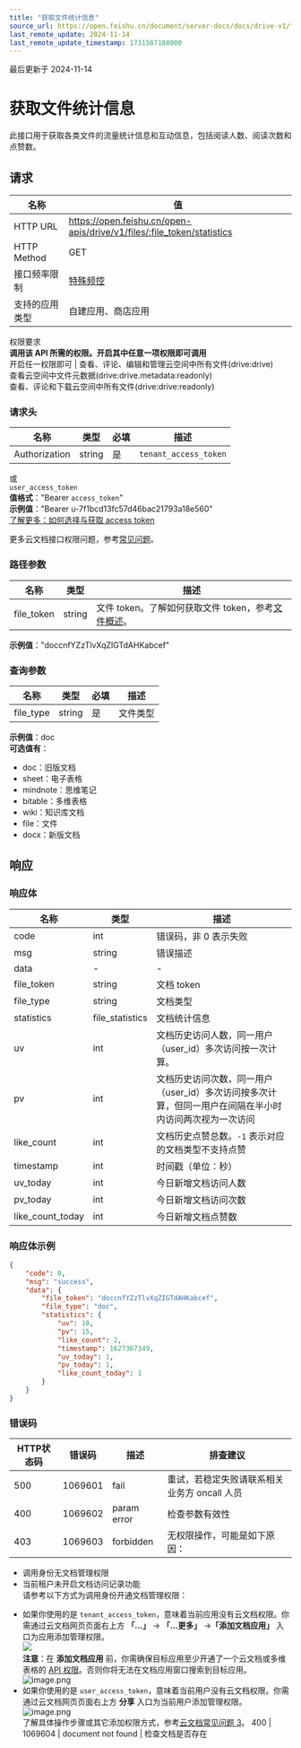 ```yaml
---
title: "获取文件统计信息"
source_url: https://open.feishu.cn/document/server-docs/docs/drive-v1/file/get
last_remote_update: 2024-11-14
last_remote_update_timestamp: 1731587188000
---
```

最后更新于 2024-11-14

# 获取文件统计信息

此接口用于获取各类文件的流量统计信息和互动信息，包括阅读人数、阅读次数和点赞数。

## 请求
名称 | 值
---|---
HTTP URL | https://open.feishu.cn/open-apis/drive/v1/files/:file_token/statistics
HTTP Method | GET
接口频率限制 | [特殊频控](https://open.feishu.cn/document/ukTMukTMukTM/uUzN04SN3QjL1cDN)
支持的应用类型 | 自建应用、商店应用
权限要求  
            **调用该 API 所需的权限。开启其中任意一项权限即可调用**  
            开启任一权限即可 | 查看、评论、编辑和管理云空间中所有文件(drive:drive)  
            查看云空间中文件元数据(drive:drive.metadata:readonly)  
            查看、评论和下载云空间中所有文件(drive:drive:readonly)

### 请求头

名称 | 类型 | 必填 | 描述
--- | --- | --- | ---
Authorization | string | 是 | `tenant_access_token`  
或  
`user_access_token`  
**值格式**："Bearer `access_token`"  
**示例值**："Bearer u-7f1bcd13fc57d46bac21793a18e560"  
[了解更多：如何选择与获取 access token](https://open.feishu.cn/document/uAjLw4CM/ugTN1YjL4UTN24CO1UjN/trouble-shooting/how-to-choose-which-type-of-token-to-use)

更多云文档接口权限问题，参考[常见问题](https://open.feishu.cn/document/ukTMukTMukTM/uczNzUjL3czM14yN3MTN)。

### 路径参数

名称 | 类型 | 描述
--- | --- | ---
file_token | string | 文件 token。了解如何获取文件 token，参考[文件概述](https://open.feishu.cn/document/uAjLw4CM/ukTMukTMukTM/reference/drive-v1/file/file-overview)。  
**示例值**："doccnfYZzTlvXqZIGTdAHKabcef"

### 查询参数

名称 | 类型 | 必填 | 描述
--- | --- | --- | ---
file_type | string | 是 | 文件类型  
**示例值**：doc  
**可选值有**：  
- doc：旧版文档  
- sheet：电子表格  
- mindnote：思维笔记  
- bitable：多维表格  
- wiki：知识库文档  
- file：文件  
- docx：新版文档

## 响应

### 响应体

名称 | 类型 | 描述
--- | --- | ---
code | int | 错误码，非 0 表示失败
msg | string | 错误描述
data | \- | \-
file_token | string | 文档 token
file_type | string | 文档类型
statistics | file_statistics | 文档统计信息
uv | int | 文档历史访问人数，同一用户（user_id）多次访问按一次计算。
pv | int | 文档历史访问次数，同一用户（user_id）多次访问按多次计算，但同一用户在间隔在半小时内访问两次视为一次访问
like_count | int | 文档历史点赞总数。`-1` 表示对应的文档类型不支持点赞
timestamp | int | 时间戳（单位：秒）
uv_today | int | 今日新增文档访问人数
pv_today | int | 今日新增文档访问次数
like_count_today | int | 今日新增文档点赞数

### 响应体示例
```json
{
    "code": 0,
    "msg": "success",
    "data": {
        "file_token": "doccnfYZzTlvXqZIGTdAHKabcef",
        "file_type": "doc",
        "statistics": {
            "uv": 10,
            "pv": 15,
            "like_count": 2,
            "timestamp": 1627367349,
            "uv_today": 1,
            "pv_today": 1,
            "like_count_today": 1
        }
    }
}
```

### 错误码

HTTP状态码 | 错误码 | 描述 | 排查建议
--- | --- | --- | ---
500 | 1069601 | fail | 重试，若稳定失败请联系相关业务方 oncall 人员
400 | 1069602 | param error | 检查参数有效性
403 | 1069603 | forbidden | 无权限操作，可能是如下原因：  
* 调用身份无文档管理权限  
* 当前租户未开启文档访问记录功能  
请参考以下方式为调用身份开通文档管理权限：  
- 如果你使用的是 `tenant_access_token`，意味着当前应用没有云文档权限。你需通过云文档网页页面右上方 **「...」** -> **「...更多」** ->**「添加文档应用」** 入口为应用添加管理权限。  
    ![](https://sf3-cn.feishucdn.com/obj/open-platform-opendoc/22c027f63c540592d3ca8f41d48bb107_CSas7OYJBR.png?height=1994&maxWidth=550&width=3278)  
    **注意**：在 **添加文档应用** 前，你需确保目标应用至少开通了一个云文档或多维表格的 [API 权限](https://open.feishu.cn/document/ukTMukTMukTM/uYTM5UjL2ETO14iNxkTN/scope-list)。否则你将无法在文档应用窗口搜索到目标应用。  
    ![image.png](https://sf3-cn.feishucdn.com/obj/open-platform-opendoc/9f3353931fafeea16a39f0eb887db175_0tjzC9P3zU.png?maxWidth=550)  
- 如果你使用的是 `user_access_token`，意味着当前用户没有云文档权限。你需通过云文档网页页面右上方 **分享** 入口为当前用户添加管理权限。  
  ![image.png](https://sf3-cn.feishucdn.com/obj/open-platform-opendoc/3e052d3bac56f9441296ae22e2969d63_a2DEYrJup8.png?height=278&maxWidth=550&width=1383)  
了解具体操作步骤或其它添加权限方式，参考[云文档常见问题 3](https://open.feishu.cn/document/ukTMukTMukTM/uczNzUjL3czM14yN3MTN#16c6475a)。
400 | 1069604 | document not found | 检查文档是否存在
